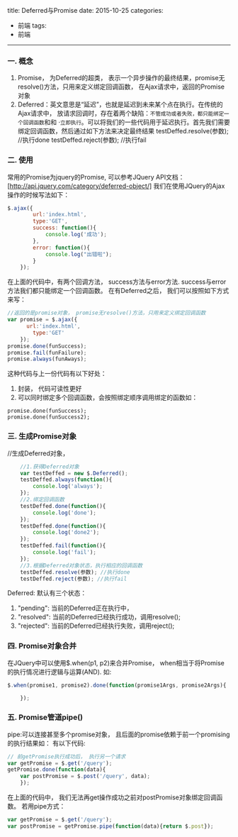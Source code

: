title: Deferred与Promise
date: 2015-10-25
categories:
- 前端
tags:
- 前端
---

### 一. 概念
1. Promise， 为Deferred的超类， 表示一个异步操作的最终结果，promise无resolve()方法，只用来定义绑定回调函数， 在Ajax请求中，返回的Promise对象
2. Deferred：英文意思是“延迟”，也就是延迟到未来某个点在执行。在传统的Ajax请求中， 放请求回调时，存在着两个缺陷：`不管成功或者失败，都只能绑定一个回调函数`和和 ·`立即执行`。可以将我们的一些代码用于延迟执行。首先我们需要绑定回调函数，然后通过如下方法来决定最终结果
  testDeffed.resolve(参数); //执行done
    testDeffed.reject(参数); //执行fail
### 二. 使用
常用的Promise为jquery的Promise, 可以参考JQuery API文档：[http://api.jquery.com/category/deferred-object/]
我们在使用JQuery的Ajax操作的时候写法如下：
```javascript
$.ajax({
        url:'index.html',
        type:'GET',
        success: function(){
            console.log('成功');
        },
        error: function(){
            console.log("出错啦");
        }
    });
```
在上面的代码中，有两个回调方法， success方法与error方法. 
success与error方法我们都只能绑定一个回调函数。
在有Deferred之后， 我们可以按照如下方式来写：
```javascript
//返回的是promise对象， promise无resolve()方法，只用来定义绑定回调函数
var promise = $.ajax({
      url:'index.html',
        type:'GET'
    });
promise.done(funSuccess);
promise.fail(funFailure);
promise.always(funAways);
```
这种代码与上一份代码有以下好处：
1. 封装， 代码可读性更好
2. 可以同时绑定多个回调函数，会按照绑定顺序调用绑定的函数如：
```
promise.done(funSuccess);
promise.done(funSuccess2);
```


### 三. 生成Promise对象

//生成Deferred对象， 
```javascript
    //1.获得Deferred对象
    var testDeffed = new $.Deferred();
    testDeffed.always(function(){
        console.log('always');
    });
    //2.绑定回调函数
    testDeffed.done(function(){
        console.log('done');
    });
    testDeffed.done(function(){
        console.log('done2');
    });
    testDeffed.fail(function(){
        console.log('fail');
    });
    //3.根据Deferred对象状态，执行相应的回调函数
    testDeffed.resolve(参数); //执行done
    testDeffed.reject(参数); //执行fail
```
Deferred: 默认有三个状态：
1. "pending": 当前的Deferred正在执行中，
2. "resolved": 当前的Deferred已经执行成功，调用resolve();
3. "rejected": 当前的Deferred已经执行失败，调用reject();

### 四. Promise对象合并
在JQuery中可以使用$.when(p1, p2)来合并Promise， when相当于将Promise的执行情况进行逻辑与运算(AND).
如:
```javascript
$.when(promise1, promise2).done(function(promise1Args, promise2Args){

    });
```
### 五. Promise管道pipe()
pipe:可以连接甚至多个promise对象， 且后面的promise依赖于前一个promising的执行结果如：
有以下代码:
```javascript
// 前getPromise执行成功后， 执行另一个请求
var getPromise = $.get('/query');
getPromise.done(function(data){
    var postPromise = $.post('/query', data);
    });
```
在上面的代码中， 我们无法再get操作成功之前对postPromise对象绑定回调函数。
若用pipe方式：
```javascript
var getPromise = $.get('/query');
var postPromise = getPromise.pipe(function(data){return $.post});
```
